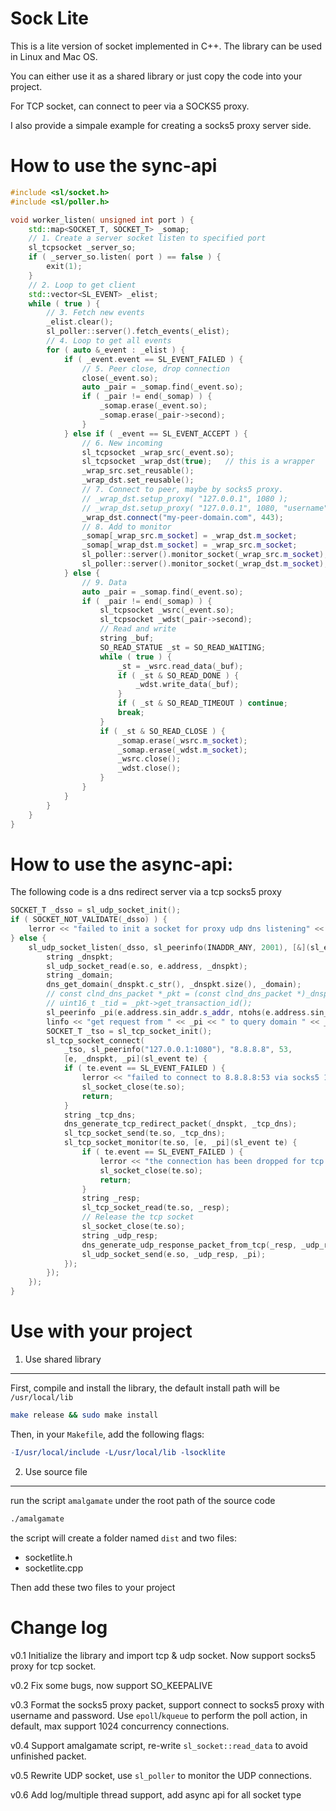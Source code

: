 Sock Lite
===
This is a lite version of socket implemented in C++. The library can be used in Linux and Mac OS.

You can either use it as a shared library or just copy the code into your project.

For TCP socket, can connect to peer via a SOCKS5 proxy.

I also provide a simpale example for creating a socks5 proxy server side.

How to use the sync-api
===
```c++
#include <sl/socket.h>
#include <sl/poller.h>

void worker_listen( unsigned int port ) {
	std::map<SOCKET_T, SOCKET_T> _somap;
    // 1. Create a server socket listen to specified port
    sl_tcpsocket _server_so;
    if ( _server_so.listen( port ) == false ) {
        exit(1);
    }
    // 2. Loop to get client
	std::vector<SL_EVENT> _elist;
    while ( true ) {
		// 3. Fetch new events
		_elist.clear();
		sl_poller::server().fetch_events(_elist);
		// 4. Loop to get all events
		for ( auto &_event : _elist ) {
			if ( _event.event == SL_EVENT_FAILED ) {
				// 5. Peer close, drop connection
				close(_event.so);
				auto _pair = _somap.find(_event.so);
				if ( _pair != end(_somap) ) {
					_somap.erase(_event.so);
					_somap.erase(_pair->second);
				}
			} else if ( _event == SL_EVENT_ACCEPT ) {
				// 6. New incoming 
				sl_tcpsocket _wrap_src(_event.so);
				sl_tcpsocket _wrap_dst(true);	// this is a wrapper
				_wrap_src.set_reusable();
				_wrap_dst.set_reusable();
				// 7. Connect to peer, maybe by socks5 proxy.
				// _wrap_dst.setup_proxy( "127.0.0.1", 1080 );
				// _wrap_dst.setup_proxy( "127.0.0.1", 1080, "username", "pwd" );
				_wrap_dst.connect("my-peer-domain.com", 443);
				// 8. Add to monitor
				_somap[_wrap_src.m_socket] = _wrap_dst.m_socket;
				_somap[_wrap_dst.m_socket] = _wrap_src.m_socket;
				sl_poller::server().monitor_socket(_wrap_src.m_socket);
				sl_poller::server().monitor_socket(_wrap_dst.m_socket);
			} else {
				// 9. Data
				auto _pair = _somap.find(_event.so);
				if ( _pair != end(_somap) ) {
					sl_tcpsocket _wsrc(_event.so);
					sl_tcpsocket _wdst(_pair->second);
					// Read and write
					string _buf;
					SO_READ_STATUE _st = SO_READ_WAITING;
					while ( true ) {
						_st = _wsrc.read_data(_buf);
						if ( _st & SO_READ_DONE ) {
							_wdst.write_data(_buf);
						}
						if ( _st & SO_READ_TIMEOUT ) continue;
						break;
					}
					if ( _st & SO_READ_CLOSE ) {
						_somap.erase(_wsrc.m_socket);
						_somap.erase(_wdst.m_socket);
						_wsrc.close();
						_wdst.close();
					}
				}
			}
		}
    }
}
```

How to use the async-api:
===

The following code is a dns redirect server via a tcp socks5 proxy

```c++
SOCKET_T _dsso = sl_udp_socket_init();
if ( SOCKET_NOT_VALIDATE(_dsso) ) {
    lerror << "failed to init a socket for proxy udp dns listening" << lend;
} else {
    sl_udp_socket_listen(_dsso, sl_peerinfo(INADDR_ANY, 2001), [&](sl_event e) {
        string _dnspkt;
        sl_udp_socket_read(e.so, e.address, _dnspkt);
        string _domain;
        dns_get_domain(_dnspkt.c_str(), _dnspkt.size(), _domain);
        // const clnd_dns_packet *_pkt = (const clnd_dns_packet *)_dnspkt.c_str();
        // uint16_t _tid = _pkt->get_transaction_id();
        sl_peerinfo _pi(e.address.sin_addr.s_addr, ntohs(e.address.sin_port));
        linfo << "get request from " << _pi << " to query domain " << _domain << lend;
        SOCKET_T _tso = sl_tcp_socket_init();
        sl_tcp_socket_connect(
            _tso, sl_peerinfo("127.0.0.1:1080"), "8.8.8.8", 53, 
            [e, _dnspkt, _pi](sl_event te) {
            if ( te.event == SL_EVENT_FAILED ) {
                lerror << "failed to connect to 8.8.8.8:53 via socks5 127.0.0.1:1080" << lend;
                sl_socket_close(te.so);
                return;
            }
            string _tcp_dns;
            dns_generate_tcp_redirect_packet(_dnspkt, _tcp_dns);
            sl_tcp_socket_send(te.so, _tcp_dns);
            sl_tcp_socket_monitor(te.so, [e, _pi](sl_event te) {
                if ( te.event == SL_EVENT_FAILED ) {
                    lerror << "the connection has been dropped for tcp socket: " << te.so << lend;
                    sl_socket_close(te.so);
                    return;
                }
                string _resp;
                sl_tcp_socket_read(te.so, _resp);
                // Release the tcp socket
                sl_socket_close(te.so);
                string _udp_resp;
                dns_generate_udp_response_packet_from_tcp(_resp, _udp_resp);
                sl_udp_socket_send(e.so, _udp_resp, _pi);
            });
        });
    });
}
```

Use with your project
===
1. Use shared library
------

First, compile and install the library, the default install path will be `/usr/local/lib`
```sh
make release && sudo make install
```
Then, in your `Makefile`, add the following flags:
```makefile
-I/usr/local/include -L/usr/local/lib -lsocklite
```

2. Use source file
------

run the script `amalgamate` under the root path of the source code
```sh
./amalgamate
```
the script will create a folder named `dist` and two files:
* socketlite.h
* socketlite.cpp

Then add these two files to your project

Change log
===
v0.1 Initialize the library and import tcp & udp socket. Now support socks5 proxy for tcp socket.

v0.2 Fix some bugs, now support SO_KEEPALIVE

v0.3 Format the socks5 proxy packet, support connect to socks5 proxy with username and password. Use `epoll`/`kqueue` to perform the poll action, in default, max support 1024 concurrency connections.

v0.4 Support amalgamate script, re-write `sl_socket::read_data` to avoid unfinished packet.

v0.5 Rewrite UDP socket, use `sl_poller` to monitor the UDP connections.

v0.6 Add log/multiple thread support, add async api for all socket type

